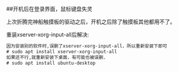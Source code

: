 ##开机后在登录界面，鼠标键盘失灵

上次折腾完神船触摸板的驱动之后，开机之后除了触摸板其他都用不了。

重装xserver-xorg-input-all后解决:

```html
因为安装别的软件时,误删了xserver-xorg-input-all，所以重新安装下即可
# sudo apt install xserver-xorg-input-all
如果还不行,就重新安装下桌面，有可能也被误删.
# sudo apt install ubuntu-desktop
```
